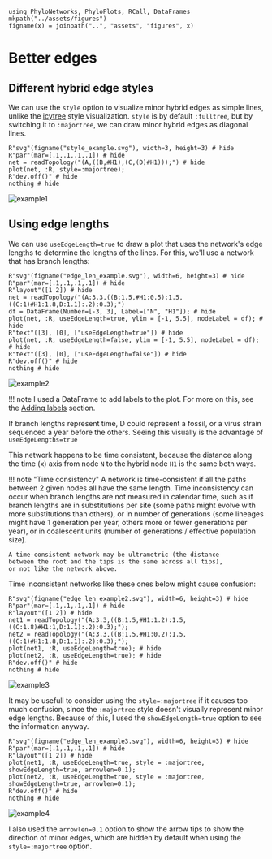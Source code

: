```@setup better_edges
using PhyloNetworks, PhyloPlots, RCall, DataFrames
mkpath("../assets/figures")
figname(x) = joinpath("..", "assets", "figures", x)
```

# Better edges

## Different hybrid edge styles

We can use the `style` option to visualize minor hybrid edges as simple lines,
unlike the [icytree](https://icytree.org/) style visualization. `style` is by default `:fulltree`,
but by switching it to `:majortree`, we can draw minor hybrid edges as diagonal lines.

```@example better_edges
R"svg"(figname("style_example.svg"), width=3, height=3) # hide
R"par"(mar=[.1,.1,.1,.1]) # hide
net = readTopology("(A,((B,#H1),(C,(D)#H1)));") # hide
plot(net, :R, style=:majortree);
R"dev.off()" # hide
nothing # hide
```
![example1](../assets/figures/style_example.svg)

## Using edge lengths

We can use `useEdgeLength=true` to draw a plot that uses the network's edge lengths to determine the lengths of the
lines. For this, we'll use a network that has branch lengths:

```@example better_edges
R"svg"(figname("edge_len_example.svg"), width=6, height=3) # hide
R"par"(mar=[.1,.1,.1,.1]) # hide
R"layout"([1 2]) # hide
net = readTopology("(A:3.3,((B:1.5,#H1:0.5):1.5,((C:1)#H1:1.8,D:1.1):.2):0.3);")
df = DataFrame(Number=[-3, 3], Label=["N", "H1"]); # hide
plot(net, :R, useEdgeLength=true, ylim = [-1, 5.5], nodeLabel = df); # hide
R"text"([3], [0], ["useEdgeLength=true"]) # hide
plot(net, :R, useEdgeLength=false, ylim = [-1, 5.5], nodeLabel = df); # hide
R"text"([3], [0], ["useEdgeLength=false"]) # hide
R"dev.off()" # hide
nothing # hide
```
![example2](../assets/figures/edge_len_example.svg)

!!! note
    I used a DataFrame to add labels to the plot. For more on this,
    see the [Adding labels](@ref) section.

If branch lengths represent time, D could represent a fossil, or a virus strain sequenced
a year before the others. Seeing this visually is the advantage of `useEdgeLengths=true`

This network happens to be time consistent, because the distance
along the time (x) axis from node `N` to the hybrid node `H1` is
the same both ways.

!!! note "Time consistency"
    A network is time-consistent if all the paths between 2 given nodes all
    have the same length.
    Time inconsistency can occur when branch lengths are not measured in
    calendar time, such as if branch lengths are in substitutions per site
    (some paths might evolve with more substitutions than others), or in
    number of generations (some lineages might have 1 generation per year,
    others more or fewer generations per year), or in coalescent units
    (number of generations / effective population size).

    A time-consistent network may be ultrametric (the distance
    between the root and the tips is the same across all tips),
    or not like the network above.

Time inconsistent networks like these ones below might cause confusion:

```@example better_edges
R"svg"(figname("edge_len_example2.svg"), width=6, height=3) # hide
R"par"(mar=[.1,.1,.1,.1]) # hide
R"layout"([1 2]) # hide
net1 = readTopology("(A:3.3,((B:1.5,#H1:1.2):1.5,((C:1.8)#H1:1,D:1.1):.2):0.3);");
net2 = readTopology("(A:3.3,((B:1.5,#H1:0.2):1.5,((C:1)#H1:1.8,D:1.1):.2):0.3);");
plot(net1, :R, useEdgeLength=true); # hide
plot(net2, :R, useEdgeLength=true); # hide
R"dev.off()" # hide
nothing # hide
```
![example3](../assets/figures/edge_len_example2.svg)

It may be usefull to consider using the `style=:majortree` if it causes
too much confusion, since the `:majortree` style doesn't visually represent
minor edge lengths. Because of this, I used the `showEdgeLength=true` option to
see the information anyway.

```@example better_edges
R"svg"(figname("edge_len_example3.svg"), width=6, height=3) # hide
R"par"(mar=[.1,.1,.1,.1]) # hide
R"layout"([1 2]) # hide
plot(net1, :R, useEdgeLength=true, style = :majortree, showEdgeLength=true, arrowlen=0.1);
plot(net2, :R, useEdgeLength=true, style = :majortree, showEdgeLength=true, arrowlen=0.1);
R"dev.off()" # hide
nothing # hide
```
![example4](../assets/figures/edge_len_example3.svg)

I also used the `arrowlen=0.1` option to show the arrow tips to show the direction of minor edges,
which are hidden by default when using the `style=:majortree` option.
